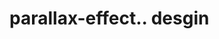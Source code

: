 # parallax-effect.. desgin                                                                                                                                                                                                                                                                                                                                                                                                                 
